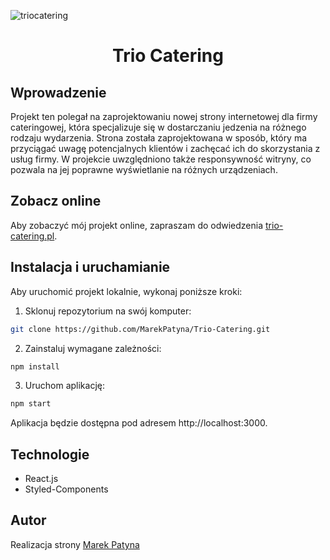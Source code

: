 ![triocatering](https://user-images.githubusercontent.com/103312126/229308270-ce57092d-a06a-44bb-80bc-cc2a33f05473.gif)

# <p align="center">Trio Catering</p>


## Wprowadzenie

Projekt ten polegał na zaprojektowaniu nowej strony internetowej dla firmy cateringowej, która specjalizuje się w dostarczaniu jedzenia na różnego rodzaju wydarzenia. Strona została zaprojektowana w sposób, który ma przyciągać uwagę potencjalnych klientów i zachęcać ich do skorzystania z usług firmy. W projekcie uwzględniono także responsywność witryny, co pozwala na jej poprawne wyświetlanie na różnych urządzeniach.


## Zobacz online

Aby zobaczyć mój projekt online, zapraszam do odwiedzenia [trio-catering.pl](https://trio-catering.pl).



## Instalacja i uruchamianie

Aby uruchomić projekt lokalnie, wykonaj poniższe kroki:

1. Sklonuj repozytorium na swój komputer:

  ```bash
  git clone https://github.com/MarekPatyna/Trio-Catering.git
  ```

2. Zainstaluj wymagane zależności:


  ```bash
  npm install
  ```

3. Uruchom aplikację:

  ```bash
npm start
  ```
Aplikacja będzie dostępna pod adresem http://localhost:3000.


## Technologie

- React.js
- Styled-Components


## Autor

Realizacja strony [Marek Patyna](https://github.com/MarekPatyna)
